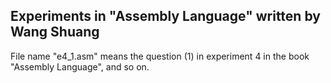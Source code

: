 Experiments in "Assembly Language" written by Wang Shuang
---
File name "e4_1.asm" means the question (1) in experiment 4 in the book "Assembly Language", and so on.